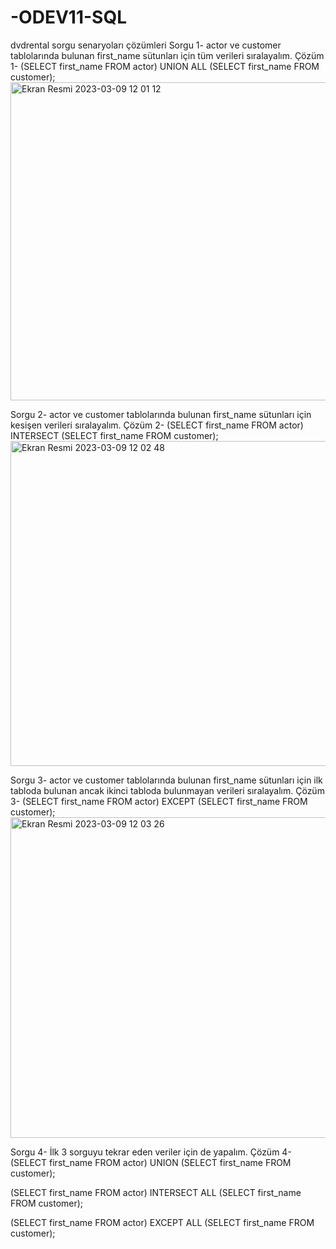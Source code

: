 # -ODEV11-SQL
dvdrental sorgu senaryoları çözümleri
Sorgu 1- actor ve customer tablolarında bulunan first_name sütunları için tüm verileri sıralayalım.
Çözüm 1- (SELECT first_name FROM actor)
UNION ALL
(SELECT first_name FROM customer);
<img width="509" alt="Ekran Resmi 2023-03-09 12 01 12" src="https://user-images.githubusercontent.com/116847744/223972349-733ab5f8-4514-452e-8455-a30df779ae3d.png">

Sorgu 2- actor ve customer tablolarında bulunan first_name sütunları için kesişen verileri sıralayalım.
Çözüm 2- (SELECT first_name FROM actor)
INTERSECT
(SELECT first_name FROM customer);
<img width="520" alt="Ekran Resmi 2023-03-09 12 02 48" src="https://user-images.githubusercontent.com/116847744/223972628-dafa4962-392c-45bf-91f8-4aff10c19e66.png">

Sorgu 3- actor ve customer tablolarında bulunan first_name sütunları için ilk tabloda bulunan ancak ikinci tabloda bulunmayan verileri sıralayalım.
Çözüm 3- (SELECT first_name FROM actor)
EXCEPT
(SELECT first_name FROM customer);
<img width="513" alt="Ekran Resmi 2023-03-09 12 03 26" src="https://user-images.githubusercontent.com/116847744/223972789-27b48662-2e47-46d3-bda7-cf6dd3723c9c.png">

Sorgu 4- İlk 3 sorguyu tekrar eden veriler için de yapalım.
Çözüm 4- (SELECT first_name FROM actor)
UNION
(SELECT first_name FROM customer);

(SELECT first_name FROM actor)
INTERSECT ALL
(SELECT first_name FROM customer);

(SELECT first_name FROM actor)
EXCEPT ALL
(SELECT first_name FROM customer);
